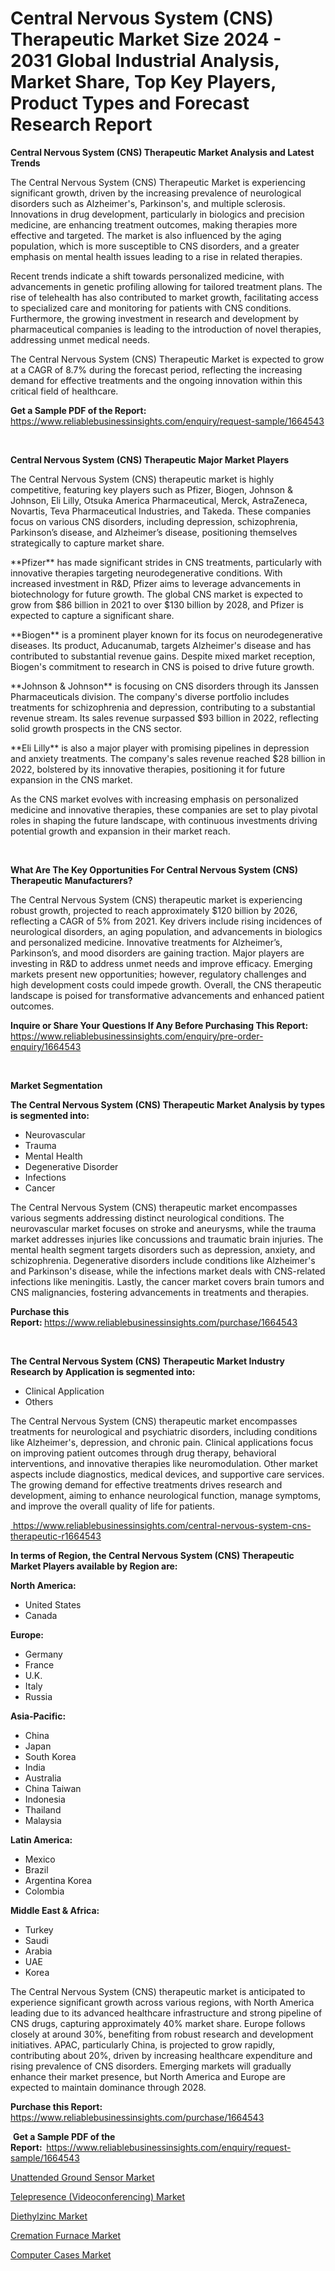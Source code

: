 <p><h1>Central Nervous System (CNS) Therapeutic Market Size 2024 - 2031 Global Industrial Analysis, Market Share, Top Key Players, Product Types and Forecast Research Report</h1></p><p><strong>Central Nervous System (CNS) Therapeutic Market Analysis and Latest Trends</strong></p>
<p><p>The Central Nervous System (CNS) Therapeutic Market is experiencing significant growth, driven by the increasing prevalence of neurological disorders such as Alzheimer's, Parkinson's, and multiple sclerosis. Innovations in drug development, particularly in biologics and precision medicine, are enhancing treatment outcomes, making therapies more effective and targeted. The market is also influenced by the aging population, which is more susceptible to CNS disorders, and a greater emphasis on mental health issues leading to a rise in related therapies.</p><p>Recent trends indicate a shift towards personalized medicine, with advancements in genetic profiling allowing for tailored treatment plans. The rise of telehealth has also contributed to market growth, facilitating access to specialized care and monitoring for patients with CNS conditions. Furthermore, the growing investment in research and development by pharmaceutical companies is leading to the introduction of novel therapies, addressing unmet medical needs.</p><p>The Central Nervous System (CNS) Therapeutic Market is expected to grow at a CAGR of 8.7% during the forecast period, reflecting the increasing demand for effective treatments and the ongoing innovation within this critical field of healthcare.</p></p>
<p><strong>Get a Sample PDF of the Report:&nbsp;</strong> <a href="https://www.reliablebusinessinsights.com/enquiry/request-sample/1664543?utm_campaign=1877&utm_medium=2&utm_source=Github&utm_content=ia&utm_term=16122024&utm_id=central-nervous-system-cns-therapeutic">https://www.reliablebusinessinsights.com/enquiry/request-sample/1664543</a></p>
<p>&nbsp;</p>
<p><strong>Central Nervous System (CNS) Therapeutic Major Market Players</strong></p>
<p><p>The Central Nervous System (CNS) therapeutic market is highly competitive, featuring key players such as Pfizer, Biogen, Johnson & Johnson, Eli Lilly, Otsuka America Pharmaceutical, Merck, AstraZeneca, Novartis, Teva Pharmaceutical Industries, and Takeda. These companies focus on various CNS disorders, including depression, schizophrenia, Parkinson’s disease, and Alzheimer’s disease, positioning themselves strategically to capture market share.</p><p>**Pfizer** has made significant strides in CNS treatments, particularly with innovative therapies targeting neurodegenerative conditions. With increased investment in R&D, Pfizer aims to leverage advancements in biotechnology for future growth. The global CNS market is expected to grow from $86 billion in 2021 to over $130 billion by 2028, and Pfizer is expected to capture a significant share.</p><p>**Biogen** is a prominent player known for its focus on neurodegenerative diseases. Its product, Aducanumab, targets Alzheimer's disease and has contributed to substantial revenue gains. Despite mixed market reception, Biogen's commitment to research in CNS is poised to drive future growth.</p><p>**Johnson & Johnson** is focusing on CNS disorders through its Janssen Pharmaceuticals division. The company's diverse portfolio includes treatments for schizophrenia and depression, contributing to a substantial revenue stream. Its sales revenue surpassed $93 billion in 2022, reflecting solid growth prospects in the CNS sector.</p><p>**Eli Lilly** is also a major player with promising pipelines in depression and anxiety treatments. The company's sales revenue reached $28 billion in 2022, bolstered by its innovative therapies, positioning it for future expansion in the CNS market.</p><p>As the CNS market evolves with increasing emphasis on personalized medicine and innovative therapies, these companies are set to play pivotal roles in shaping the future landscape, with continuous investments driving potential growth and expansion in their market reach.</p></p>
<p>&nbsp;</p>
<p><strong>What Are The Key Opportunities For Central Nervous System (CNS) Therapeutic Manufacturers?</strong></p>
<p><p>The Central Nervous System (CNS) therapeutic market is experiencing robust growth, projected to reach approximately $120 billion by 2026, reflecting a CAGR of 5% from 2021. Key drivers include rising incidences of neurological disorders, an aging population, and advancements in biologics and personalized medicine. Innovative treatments for Alzheimer’s, Parkinson’s, and mood disorders are gaining traction. Major players are investing in R&D to address unmet needs and improve efficacy. Emerging markets present new opportunities; however, regulatory challenges and high development costs could impede growth. Overall, the CNS therapeutic landscape is poised for transformative advancements and enhanced patient outcomes.</p></p>
<p><strong>Inquire or Share Your Questions If Any Before Purchasing This Report:</strong> <a href="https://www.reliablebusinessinsights.com/enquiry/pre-order-enquiry/1664543?utm_campaign=1877&utm_medium=2&utm_source=Github&utm_content=ia&utm_term=16122024&utm_id=central-nervous-system-cns-therapeutic">https://www.reliablebusinessinsights.com/enquiry/pre-order-enquiry/1664543</a></p>
<p>&nbsp;</p>
<p><strong>Market Segmentation</strong></p>
<p><strong>The Central Nervous System (CNS) Therapeutic Market Analysis by types is segmented into:</strong></p>
<p><ul><li>Neurovascular</li><li>Trauma</li><li>Mental Health</li><li>Degenerative Disorder</li><li>Infections</li><li>Cancer</li></ul></p>
<p><p>The Central Nervous System (CNS) therapeutic market encompasses various segments addressing distinct neurological conditions. The neurovascular market focuses on stroke and aneurysms, while the trauma market addresses injuries like concussions and traumatic brain injuries. The mental health segment targets disorders such as depression, anxiety, and schizophrenia. Degenerative disorders include conditions like Alzheimer's and Parkinson's disease, while the infections market deals with CNS-related infections like meningitis. Lastly, the cancer market covers brain tumors and CNS malignancies, fostering advancements in treatments and therapies.</p></p>
<p><strong>Purchase this Report:&nbsp;</strong><a href="https://www.reliablebusinessinsights.com/purchase/1664543?utm_campaign=1877&utm_medium=2&utm_source=Github&utm_content=ia&utm_term=16122024&utm_id=central-nervous-system-cns-therapeutic">https://www.reliablebusinessinsights.com/purchase/1664543</a></p>
<p>&nbsp;</p>
<p><strong>The Central Nervous System (CNS) Therapeutic Market Industry Research by Application is segmented into:</strong></p>
<p><ul><li>Clinical Application</li><li>Others</li></ul></p>
<p><p>The Central Nervous System (CNS) therapeutic market encompasses treatments for neurological and psychiatric disorders, including conditions like Alzheimer's, depression, and chronic pain. Clinical applications focus on improving patient outcomes through drug therapy, behavioral interventions, and innovative therapies like neuromodulation. Other market aspects include diagnostics, medical devices, and supportive care services. The growing demand for effective treatments drives research and development, aiming to enhance neurological function, manage symptoms, and improve the overall quality of life for patients.</p></p>
<p><a href="https://www.reliablebusinessinsights.com/central-nervous-system-cns-therapeutic-r1664543?utm_campaign=1877&utm_medium=2&utm_source=Github&utm_content=ia&utm_term=16122024&utm_id=central-nervous-system-cns-therapeutic">&nbsp;https://www.reliablebusinessinsights.com/central-nervous-system-cns-therapeutic-r1664543</a></p>
<p><strong>In terms of Region, the Central Nervous System (CNS) Therapeutic Market Players available by Region are:</strong></p>
<p>
    <p> <strong> North America: </strong>
        <ul>
            <li>United States</li>
            <li>Canada</li>
        </ul>
        </p> 
    <p> <strong> Europe: </strong>
        <ul>
            <li>Germany</li>
            <li>France</li>
            <li>U.K.</li>
            <li>Italy</li>
            <li>Russia</li>
        </ul>
        </p> 
    <p> <strong> Asia-Pacific: </strong>
        <ul>
            <li>China</li>
            <li>Japan</li>
            <li>South Korea</li>
            <li>India</li>
            <li>Australia</li>
            <li>China Taiwan</li>
            <li>Indonesia</li>
            <li>Thailand</li>
            <li>Malaysia</li>
        </ul>
        </p> 
    <p> <strong> Latin America: </strong>
        <ul>
            <li>Mexico</li>
            <li>Brazil</li>
            <li>Argentina Korea</li>
            <li>Colombia</li>
        </ul>
        </p> 
    <p> <strong> Middle East & Africa: </strong>
        <ul>
            <li>Turkey</li>
            <li>Saudi</li>
            <li>Arabia</li>
            <li>UAE</li>
            <li>Korea</li>
        </ul>
    </p>
    </p>
<p><p>The Central Nervous System (CNS) therapeutic market is anticipated to experience significant growth across various regions, with North America leading due to its advanced healthcare infrastructure and strong pipeline of CNS drugs, capturing approximately 40% market share. Europe follows closely at around 30%, benefiting from robust research and development initiatives. APAC, particularly China, is projected to grow rapidly, contributing about 20%, driven by increasing healthcare expenditure and rising prevalence of CNS disorders. Emerging markets will gradually enhance their market presence, but North America and Europe are expected to maintain dominance through 2028.</p></p>
<p><strong>Purchase this Report: </strong><a href="https://www.reliablebusinessinsights.com/purchase/1664543?utm_campaign=1877&utm_medium=2&utm_source=Github&utm_content=ia&utm_term=16122024&utm_id=central-nervous-system-cns-therapeutic">https://www.reliablebusinessinsights.com/purchase/1664543</a></p>
<p>&nbsp;<strong>Get a Sample PDF of the Report:&nbsp;&nbsp;</strong><a href="https://www.reliablebusinessinsights.com/enquiry/request-sample/1664543?utm_campaign=1877&utm_medium=2&utm_source=Github&utm_content=ia&utm_term=16122024&utm_id=central-nervous-system-cns-therapeutic">https://www.reliablebusinessinsights.com/enquiry/request-sample/1664543</a></p>
<p><strong></strong></p>
<p><p><a href="https://www.linkedin.com/pulse/global-unattended-ground-sensor-market-analysis-statisticson-1fjae?utm_campaign=1877&utm_medium=2&utm_source=Github&utm_content=ia&utm_term=16122024&utm_id=central-nervous-system-cns-therapeutic">Unattended Ground Sensor Market</a></p><p><a href="https://github.com/delindacallegari68/Market-Research-Report-List-1/blob/main/telepresence-videoconferencing-market.md?utm_campaign=1877&utm_medium=2&utm_source=Github&utm_content=ia&utm_term=16122024&utm_id=central-nervous-system-cns-therapeutic">Telepresence (Videoconferencing) Market</a></p><p><a href="https://www.linkedin.com/pulse/global-diethylzinc-market-size-share-projected-132-cagr-growth-ht74e?utm_campaign=1877&utm_medium=2&utm_source=Github&utm_content=ia&utm_term=16122024&utm_id=central-nervous-system-cns-therapeutic">Diethylzinc Market</a></p><p><a href="https://www.linkedin.com/pulse/cremation-furnace-market-overview-regional-outlook-competitive-ifk3e?utm_campaign=1877&utm_medium=2&utm_source=Github&utm_content=ia&utm_term=16122024&utm_id=central-nervous-system-cns-therapeutic">Cremation Furnace Market</a></p><p><a href="https://www.linkedin.com/pulse/in-depth-analysis-size-computer-cases-market-its-rapidgrowth-wdine?utm_campaign=1877&utm_medium=2&utm_source=Github&utm_content=ia&utm_term=16122024&utm_id=central-nervous-system-cns-therapeutic">Computer Cases Market</a></p></p>